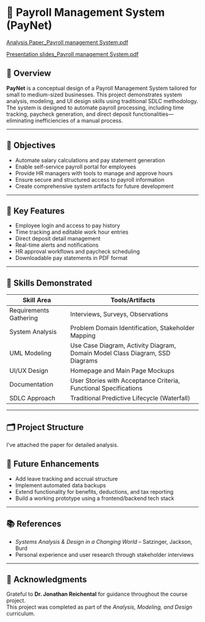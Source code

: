
# 💼 Payroll Management System (PayNet)

[Analysis Paper_Payroll management System.pdf](https://github.com/VibhaK93/Analysis-modelling-and-design/blob/main/Presentation%20slides_Payroll%20management%20System.pdf)

[Presentation slides_Payroll management System.pdf ](https://github.com/VibhaK93/Analysis-modelling-and-design/blob/main/Presentation%20slides_Payroll%20management%20System.pdf)


## 📌 Overview

**PayNet** is a conceptual design of a Payroll Management System tailored for small to medium-sized businesses. This project demonstrates system analysis, modeling, and UI design skills using traditional SDLC methodology. The system is designed to automate payroll processing, including time tracking, paycheck generation, and direct deposit functionalities—eliminating inefficiencies of a manual process.

---

## 🎯 Objectives

- Automate salary calculations and pay statement generation  
- Enable self-service payroll portal for employees  
- Provide HR managers with tools to manage and approve hours  
- Ensure secure and structured access to payroll information  
- Create comprehensive system artifacts for future development

---

## 🧩 Key Features

- Employee login and access to pay history  
- Time tracking and editable work hour entries  
- Direct deposit detail management  
- Real-time alerts and notifications  
- HR approval workflows and paycheck scheduling  
- Downloadable pay statements in PDF format  

---

## 🧠 Skills Demonstrated

| Skill Area | Tools/Artifacts |
|------------|-----------------|
| Requirements Gathering | Interviews, Surveys, Observations |
| System Analysis | Problem Domain Identification, Stakeholder Mapping |
| UML Modeling | Use Case Diagram, Activity Diagram, Domain Model Class Diagram, SSD Diagrams |
| UI/UX Design | Homepage and Main Page Mockups |
| Documentation | User Stories with Acceptance Criteria, Functional Specifications |
| SDLC Approach | Traditional Predictive Lifecycle (Waterfall) |

---

## 🗂️ Project Structure

I've attached the paper for detailed analysis.


## 📝 Future Enhancements

- Add leave tracking and accrual structure  
- Implement automated data backups  
- Extend functionality for benefits, deductions, and tax reporting  
- Build a working prototype using a frontend/backend tech stack

---

## 📚 References

- *Systems Analysis & Design in a Changing World* – Satzinger, Jackson, Burd  
- Personal experience and user research through stakeholder interviews  

---

## 🙌 Acknowledgments

Grateful to **Dr. Jonathan Reichental** for guidance throughout the course project.  
This project was completed as part of the *Analysis, Modeling, and Design* curriculum.

